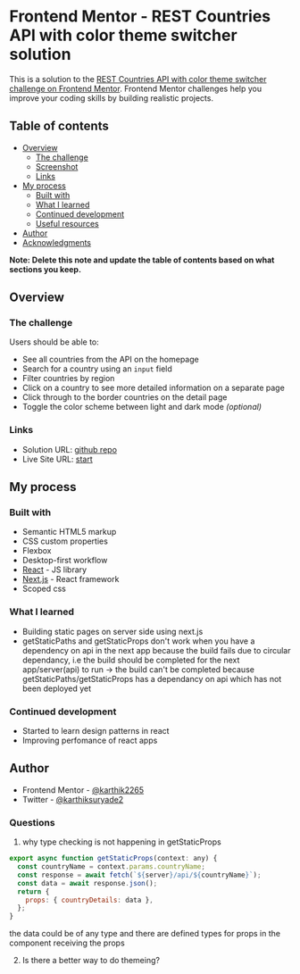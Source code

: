 # Frontend Mentor - REST Countries API with color theme switcher solution

This is a solution to the [REST Countries API with color theme switcher challenge on Frontend Mentor](https://www.frontendmentor.io/challenges/rest-countries-api-with-color-theme-switcher-5cacc469fec04111f7b848ca). Frontend Mentor challenges help you improve your coding skills by building realistic projects.

## Table of contents

- [Overview](#overview)
  - [The challenge](#the-challenge)
  - [Screenshot](#screenshot)
  - [Links](#links)
- [My process](#my-process)
  - [Built with](#built-with)
  - [What I learned](#what-i-learned)
  - [Continued development](#continued-development)
  - [Useful resources](#useful-resources)
- [Author](#author)
- [Acknowledgments](#acknowledgments)

**Note: Delete this note and update the table of contents based on what sections you keep.**

## Overview

### The challenge

Users should be able to:

- See all countries from the API on the homepage
- Search for a country using an `input` field
- Filter countries by region
- Click on a country to see more detailed information on a separate page
- Click through to the border countries on the detail page
- Toggle the color scheme between light and dark mode _(optional)_

### Links

- Solution URL: [github repo](https://github.com/karthik2265/restcountries-fm-challenge)
- Live Site URL: [start](https://countries-tau-indol.vercel.app/)

## My process

### Built with

- Semantic HTML5 markup
- CSS custom properties
- Flexbox
- Desktop-first workflow
- [React](https://reactjs.org/) - JS library
- [Next.js](https://nextjs.org/) - React framework
- Scoped css

### What I learned

* Building static pages on server side using next.js
* getStaticPaths and getStaticProps don't work when you have a dependency on api in the next app because the build fails due to circular dependancy, i.e the build should be completed for the next app/server(api) to run -> the build can't be completed because getStaticPaths/getStaticProps has a dependancy on api which has not been deployed yet

### Continued development

* Started to learn design patterns in react
* Improving perfomance of react apps

## Author

- Frontend Mentor - [@karthik2265](https://www.frontendmentor.io/profile/karthik2265)
- Twitter - [@karthiksuryade2](https://twitter.com/karthiksuryade2)

### Questions

1) why type checking is not happening in getStaticProps

```js
export async function getStaticProps(context: any) {
  const countryName = context.params.countryName;
  const response = await fetch(`${server}/api/${countryName}`);
  const data = await response.json();
  return {
    props: { countryDetails: data },
  };
}
```

the data could be of any type and there are defined types for props in the component receiving the props

2) Is there a better way to do themeing?

